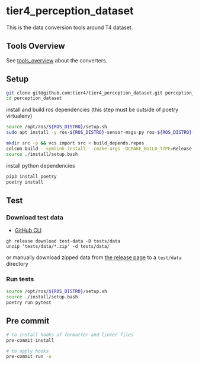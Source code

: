 # tier4_perception_dataset

This is the data conversion tools around T4 dataset.

## Tools Overview

See [tools_overview](docs/tools_overview.md) about the converters.

## Setup

```bash
git clone git@github.com:tier4/tier4_perception_dataset.git perception_dataset
cd perception_dataset
```

install and build ros dependencies (this step must be outside of poetry virtualenv)

```bash
source /opt/ros/${ROS_DISTRO}/setup.sh
sudo apt install -y ros-${ROS_DISTRO}-sensor-msgs-py ros-${ROS_DISTRO}-rosbag2-storage-mcap ros-${ROS_DISTRO}-radar-msgs

mkdir src -p && vcs import src < build_depends.repos
colcon build --symlink-install --cmake-args -DCMAKE_BUILD_TYPE=Release --packages-up-to autoware_auto_perception_msgs
source ./install/setup.bash
```

install python dependencies

```bash
pip3 install poetry
poetry install
```

## Test

### Download test data

- [GitHub CLI](https://github.com/cli/cli#installation)

```shell
gh release download test-data -D tests/data
unzip 'tests/data/*.zip' -d tests/data/
```

or manually download zipped data from [the release page](https://github.com/tier4/tier4_perception_dataset/releases/tag/test-data) to a `test/data` directory

### Run tests

```bash
source /opt/ros/${ROS_DISTRO}/setup.sh
source ./install/setup.bash
poetry run pytest
```

## Pre commit

```bash
# to install hooks of formatter and linter files
pre-commit install

# to apply hooks
pre-commit run -a
```
